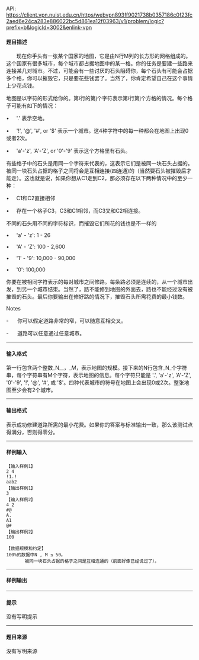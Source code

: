 API: https://client.vpn.nuist.edu.cn/https/webvpn893ff9021738b0357186c0f23fc2aed6e24ca283e886022bc5d861ea12f03963/v1/problem/logic?prefix=b&logicId=3002&enlink-vpn

#### 题目描述

       现在你手头有一张某个国家的地图，它是由N行M列的长方形的网格组成的。这个国家有很多城市，每个城市都占据地图中的某一格。你的任务是要建一些路来连接某几对城市。不过，可能会有一些讨厌的石头阻碍你，每个石头有可能会占据多个格，你可以摧毁它，只是要花些钱罢了。当然了，你肯定希望自己在这个事情上少花点钱。

地图是以字符的形式给你的。第i行的第j个字符表示第i行第j个方格的情况。每个格子可能有如下的情况：

•     '.' 表示空地。

•     '!', '@', '#', or '$' 表示一个城市。这4种字符中的每一种都会在地图上出现0或者2次。

•     'a'-'z', 'A'-'Z', or '0'-'9' 表示这个方格里有石头。

有些格子中的石头是用同一个字符来代表的，这表示它们是被同一块石头占据的。被同一块石头占据的格子之间将会是互相连接(四连通)的（当然要石头被摧毁后才能走）。这也就是说，如果你想从C1走到C2，那必须存在以下两种情况中的至少一种：

•     C1和C2直接相邻

•     存在一个格子C3，C3和C1相邻，而C3又和C2相连接。

不同的石头用不同的字符标识，而摧毁它们所花的钱也是不一样的

•     'a' - 'z': 1 - 26

•     'A' - 'Z': 100 - 2,600

•     '1' - '9': 10,000 - 90,000

•     '0': 100,000

你要在被相同字符表示的每对城市之间修路。每条路必须是连续的，从一个城市出发，到另一个城市结束。当然了，路不能修到地图的外面去，路也不能经过没有被摧毁的石头。最后你要输出在修好路的情况下，摧毁石头所需花费的最小钱数。

Notes

\-      你可以假定道路非常的窄，可以随意互相交叉。

\-      道路可以任意通过任意城市。

---

#### 输入格式

第一行包含两个整数_N__，__M_，表示地图的规模。接下来的N行包含_N_个字符串，每个字符串有M个字符，表示地图的信息。每个字符只能是 '.', 'a'-'z', 'A'-'Z', '0'-'9', '!', '@', '#', 或 '$'。四种代表城市的符号在地图上会出现0或2次。整张地图至少会有2个城市。

---

#### 输出格式

表示成功修建道路所需的最小花费。如果你的答案与标准输出一致，那么该测试点得满分，否则得零分。

---

#### 样例输入
```
【输入样例1】
2 4
!1.!
aab2
【输出样例1】
3
【输入样例2】
4 2
#@
A.
A1
@#
【输出样例2】
100
 
【数据规模和约定】
100%的数据中N , M ≤ 50。
       被同一块石头占据的格子之间是互相连通的（前面好像已经说过了）。
```

---

#### 样例输出

---

#### 提示

没有写明提示

---

#### 题目来源

没有写明来源
